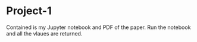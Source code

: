 # Project-1
Contained is my Jupyter notebook and PDF of the paper. Run the notebook and all the vlaues are returned. 
